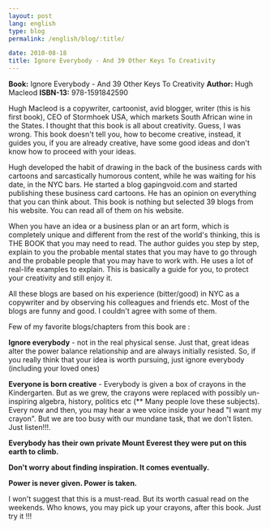 ```yaml
---
layout: post
lang: english
type: blog
permalink: /english/blog/:title/

date: 2010-08-18
title: Ignore Everybody - And 39 Other Keys To Creativity
---
```


**Book:** Ignore Everybody - And 39 Other Keys To Creativity
**Author:** Hugh Macleod
**ISBN-13:** 978-1591842590

Hugh Macleod is a copywriter, cartoonist, avid blogger, writer (this is his first book), CEO of Stormhoek USA, which markets South African wine in the States. I thought that this book is all about creativity. Guess, I was wrong. This book doesn't tell you, how to become creative, instead, it guides you, if you are already creative, have some good ideas and don't know how to proceed with your ideas.

Hugh developed the habit of drawing in the back of the business cards with cartoons and sarcastically humorous content, while he was waiting for his date, in the NYC bars. He started a blog gapingvoid.com and started publishing these business card cartoons. He has an opinion on everything that you can think about. This book is nothing but selected 39 blogs from his website. You can read all of them on his website.

When you have an idea or a business plan or an art form, which is completely unique and different from the rest of the world's thinking, this is THE BOOK that you may need to read. The author guides you step by step, explain to you the probable mental states that you may have to go through and the probable people that you may have to work with. He uses a lot of real-life examples to explain. This is basically a guide for you, to protect your creativity and still enjoy it.

All these blogs are based on his experience (bitter/good) in NYC as a copywriter and by observing his colleagues and friends etc. Most of the blogs are funny and good. I couldn't agree with some of them.

Few of my favorite blogs/chapters from this book are :

**Ignore everybody** - not in the real physical sense. Just that, great ideas alter the power balance relationship and are always initially resisted. So, if you really think that your idea is worth pursuing, just ignore everybody (including your loved ones)

**Everyone is born creative** - Everybody is given a box of crayons in the Kindergarten. But as we grew, the crayons were replaced with possibly un-inspiring algebra, history, politics etc (** Many people love these subjects). Every now and then, you may hear a wee voice inside your head "I want my crayon". But we are too busy with our mundane task, that we don't listen. Just listen!!!.

**Everybody has their own private Mount Everest they were put on this earth to climb.**

**Don't worry about finding inspiration. It comes eventually.**

**Power is never given. Power is taken.**

I won't suggest that this is a must-read. But its worth casual read on the weekends. Who knows, you may pick up your crayons, after this book. Just try it !!!
